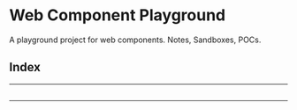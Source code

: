 # Web Component Playground

A playground project for web components. Notes, Sandboxes, POCs.

## Index


---

## 

---
